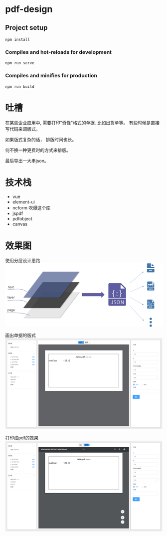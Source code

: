 # pdf-design

## Project setup
```
npm install
```

### Compiles and hot-reloads for development
```
npm run serve
```

### Compiles and minifies for production
```
npm run build
```

# 吐槽
在某些企业应用中, 需要打印"奇怪"格式的单据. 比如出货单等。 有些时候是直接写代码来调版式。  

如果版式复杂的话， 排版时间也长。  

何不换一种更费时的方式来排版。  

最后导出一大串json。  

# 技术栈
* vue
* element-ui
* ncform 吹爆这个库
* jspdf
* pdfobject
* canvas

# 效果图

使用分层设计思路
![分层](img\微信图片_20191007181024.png)

画出单据的版式
![pdf](img\E02261F4-B3D7-40a8-8FCD-F30FDB698EE9.png)

打印成pdf的效果
![pdf](img\C3138469-1C28-4cd5-A7DB-1039CC25FBEA.png)
